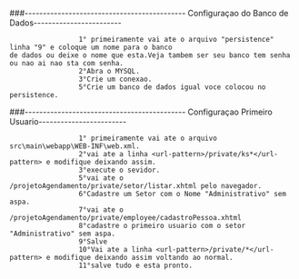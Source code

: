 ###-------------------------------------------- Configuraçao do Banco de Dados------------------------
                                                    
                     1° primeiramente vai ate o arquivo "persistence" linha "9" e coloque um nome para o banco             							de dados ou deixe o nome que esta.Veja tambem ser seu banco tem senha ou nao ai nao sta com senha.                          
                     2°Abra o MYSQL.                                                                
                     3°Crie um conexao.                                                                                                                
                     5°Crie um banco de dados igual voce colocou no persistence.
                     
###-------------------------------------------- Configuraçao Primeiro Usuario------------------------
                                                    
                     1° primeiramente vai ate o arquivo  src\main\webapp\WEB-INF\web.xml.                   
                     2°vai ate a linha <url-pattern>/private/ks*</url-pattern> e modifique deixando assim.                                                            
                     3°execute o sevidor.                                                         
                     5°vai ate o /projetoAgendamento/private/setor/listar.xhtml pelo navegador.
                     6°Cadastre um Setor com o Nome "Administrativo" sem aspa.
                     7°vai ate o /projetoAgendamento/private/employee/cadastroPessoa.xhtml
                     8°cadastre o primeiro usuario com o setor "Administrativo" sem aspa.
                     9°Salve
                     10°Vai ate a linha <url-pattern>/private/*</url-pattern> e modifique deixando assim voltando ao normal.
                     11°salve tudo e esta pronto.
